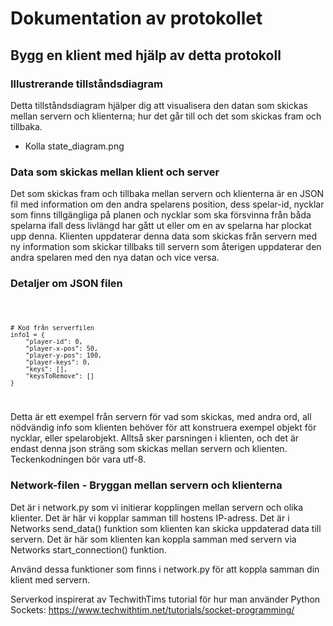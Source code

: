 <h1>Dokumentation av protokollet</h1>
<h2>Bygg en klient med hjälp av detta protokoll</h2>

<h3>Illustrerande tillståndsdiagram</h3>
Detta tillståndsdiagram hjälper dig att visualisera den datan som skickas
mellan servern och klienterna; hur det går till och det som skickas fram och tillbaka.


- Kolla state_diagram.png 


<h3> Data som skickas mellan klient och server</h3>
Det som skickas fram och tillbaka mellan servern och klienterna är en JSON fil med information om den andra spelarens position, dess spelar-id, nycklar som finns tillgängliga på planen och nycklar som ska försvinna från båda spelarna ifall dess livlängd har gått ut eller om en av spelarna har plockat upp denna. Klienten uppdaterar denna data som skickas från servern med ny information som skickar tillbaks till servern som återigen uppdaterar den andra spelaren med den nya datan och vice versa. 

<h3> Detaljer om JSON filen </h3>

<code>

    # Kod från serverfilen
    info1 = {
        "player-id": 0,
        "player-x-pos": 50,
        "player-y-pos": 100,
        "player-keys": 0,
        "keys": [],
        "keysToRemove": []
    }
</code>

Detta är ett exempel från servern för vad som skickas, med andra ord, all nödvändig info 
som klienten behöver för att konstruera exempel objekt för nycklar, eller spelarobjekt. Alltså
sker parsningen i klienten, och det är endast denna json sträng som skickas mellan servern och klienten.
Teckenkodningen bör vara utf-8.

<h3>Network-filen - Bryggan mellan servern och klienterna</h3>

Det är i network.py som vi initierar kopplingen mellan servern och olika klienter. Det är här vi kopplar samman till hostens IP-adress. 
Det är i Networks send_data() funktion som klienten kan skicka uppdaterad data till servern.
Det är här som klienten kan koppla samman med servern via Networks start_connection() funktion. 

Använd dessa funktioner som finns i network.py för att koppla samman din klient med servern. 

Serverkod inspirerat av TechwithTims tutorial för hur man använder Python Sockets: https://www.techwithtim.net/tutorials/socket-programming/
